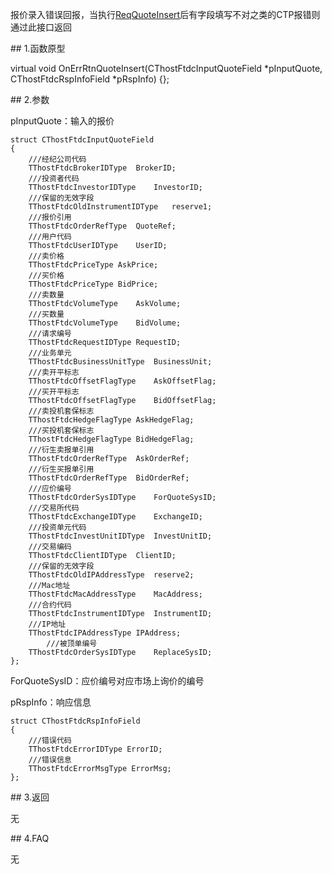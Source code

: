 <p>报价录入错误回报，当执行<a href="../../CTHOSTFTDCTRADERSPI/REQQUOTEINSERT/">ReqQuoteInsert</a>后有字段填写不对之类的CTP报错则通过此接口返回</p>
<span class="anchor" id="d5f2f290-c691-49fc-b1dc-27f6c381eea1"></span>
## 1.函数原型
<p>virtual void OnErrRtnQuoteInsert(CThostFtdcInputQuoteField *pInputQuote, CThostFtdcRspInfoField *pRspInfo) {};</p>
<span class="anchor" id="5ea6a53f-3812-4ad3-987e-cc254ca03439"></span>
## 2.参数
<p>pInputQuote：输入的报价</p>
<pre><code>struct CThostFtdcInputQuoteField
{
    ///经纪公司代码
    TThostFtdcBrokerIDType  BrokerID;
    ///投资者代码
    TThostFtdcInvestorIDType    InvestorID;
    ///保留的无效字段
    TThostFtdcOldInstrumentIDType   reserve1;
    ///报价引用
    TThostFtdcOrderRefType  QuoteRef;
    ///用户代码
    TThostFtdcUserIDType    UserID;
    ///卖价格
    TThostFtdcPriceType AskPrice;
    ///买价格
    TThostFtdcPriceType BidPrice;
    ///卖数量
    TThostFtdcVolumeType    AskVolume;
    ///买数量
    TThostFtdcVolumeType    BidVolume;
    ///请求编号
    TThostFtdcRequestIDType RequestID;
    ///业务单元
    TThostFtdcBusinessUnitType  BusinessUnit;
    ///卖开平标志
    TThostFtdcOffsetFlagType    AskOffsetFlag;
    ///买开平标志
    TThostFtdcOffsetFlagType    BidOffsetFlag;
    ///卖投机套保标志
    TThostFtdcHedgeFlagType AskHedgeFlag;
    ///买投机套保标志
    TThostFtdcHedgeFlagType BidHedgeFlag;
    ///衍生卖报单引用
    TThostFtdcOrderRefType  AskOrderRef;
    ///衍生买报单引用
    TThostFtdcOrderRefType  BidOrderRef;
    ///应价编号
    TThostFtdcOrderSysIDType    ForQuoteSysID;
    ///交易所代码
    TThostFtdcExchangeIDType    ExchangeID;
    ///投资单元代码
    TThostFtdcInvestUnitIDType  InvestUnitID;
    ///交易编码
    TThostFtdcClientIDType  ClientID;
    ///保留的无效字段
    TThostFtdcOldIPAddressType  reserve2;
    ///Mac地址
    TThostFtdcMacAddressType    MacAddress;
    ///合约代码
    TThostFtdcInstrumentIDType  InstrumentID;
    ///IP地址
    TThostFtdcIPAddressType IPAddress;
        ///被顶单编号
    TThostFtdcOrderSysIDType    ReplaceSysID;
};
</code></pre>
<p>ForQuoteSysID：应价编号对应市场上询价的编号</p>
<p>pRspInfo：响应信息</p>
<pre><code>struct CThostFtdcRspInfoField
{
    ///错误代码
    TThostFtdcErrorIDType ErrorID;
    ///错误信息
    TThostFtdcErrorMsgType ErrorMsg;
};
</code></pre>
<span class="anchor" id="432d9ae3-4b29-4c49-9dd4-b3ca129bdb3e"></span>
## 3.返回
<p>无</p>
<span class="anchor" id="91e44560-d8a6-42d3-acd3-8d0ff2f1d1e4"></span>
## 4.FAQ
<p>无</p>
